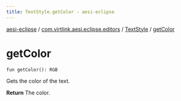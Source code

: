 ```yaml
---
title: TextStyle.getColor - aesi-eclipse
---
```


[aesi-eclipse](../../index.html) / [com.virtlink.aesi.eclipse.editors](../index.html) / [TextStyle](index.html) / [getColor](.)

# getColor

`fun getColor(): RGB`

Gets the color of the text.

**Return**
The color.

